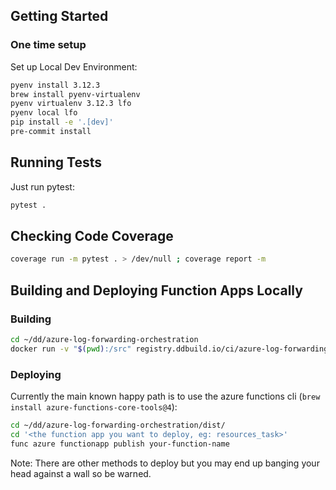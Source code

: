 ## Getting Started

### One time setup

<!-- Install the Core Tools package:
```bash
brew tap azure/functions
brew install azure-functions-core-tools@4
``` -->

Set up Local Dev Environment:
```bash
pyenv install 3.12.3
brew install pyenv-virtualenv
pyenv virtualenv 3.12.3 lfo
pyenv local lfo
pip install -e '.[dev]'
pre-commit install
```

<!-- ### For each function app

```bash
cp local.settings.example.json local.settings.json
```

## Publishing and Running
Publish to function app in azure:

Either in the command pallete "Azure Functions: Deploy to Function App..."

or via the cli:
```bash
func azure functionapp publish <function-app-name> --build remote
``` -->


## Running Tests

Just run pytest:

```bash
pytest .
```

## Checking Code Coverage

```bash
coverage run -m pytest . > /dev/null ; coverage report -m
```

## Building and Deploying Function Apps Locally

### Building
```bash
cd ~/dd/azure-log-forwarding-orchestration
docker run -v "$(pwd):/src" registry.ddbuild.io/ci/azure-log-forwarding-orchestration-ci:latest bash -c "cd /src/; ./ci/scripts/control_plane/build.sh"
```

### Deploying
Currently the main known happy path is to use the azure functions cli (`brew install azure-functions-core-tools@4`):

```bash
cd ~/dd/azure-log-forwarding-orchestration/dist/
cd '<the function app you want to deploy, eg: resources_task>'
func azure functionapp publish your-function-name
```

Note: There are other methods to deploy but you may end up banging your head against a wall so be warned.
